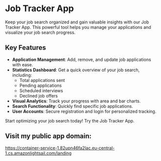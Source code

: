 # Job Tracker App

Keep your job search organized and gain valuable insights with our Job Tracker App. This powerful tool helps you manage your applications and visualize your job search progress.

## Key Features

-   **Application Management**: Add, remove, and update job applications with ease.
-   **Statistics Dashboard**: Get a quick overview of your job search, including:
    -   Total applications sent
    -   Pending applications
    -   Scheduled interviews
    -   Declined job offers
-   **Visual Analytics**: Track your progress with area and bar charts.
-   **Search Functionality**: Quickly find specific job applications.
-   **User Accounts**: Secure registration and login for personalized tracking.

Start optimizing your job search today! Try the Job Tracker App.

## Visit my public app domain:

https://container-service-1.82upn46fa2lac.eu-central-1.cs.amazonlightsail.com/landing

